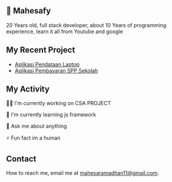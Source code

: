 ## 🚀 Mahesafy
20 Years old, full stack developer, about 10 Years of programming experience, learn it all from Youtube and google

## My Recent Project

 - [Aplikasi Pendataan Laptop](https://github.com/mahesafy/PEMWEBUASSem1)
 - [Aplikasi Pembayaran SPP Sekolah]([https://github.com/mahesafy/PEMWEBUASSem1](https://github.com/mahesafy/SPP-WEB-CSA))
## My Activity
👩‍💻 I'm currently working on CSA PROJECT

🧠 I'm currently learning js framework

💬 Ask me about anything

⚡️ Fun fact im a human


## Contact

How to reach me, email me at mahesaramadhan11@gmail.com.

